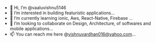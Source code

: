 - 👋 Hi, I’m @vaaluvishnu5146
- 👀 I’m interested in building featuristic applications...
- 🌱 I’m currently learning ionic, Aws, React-Native, Firebase ...
- 💞️ I’m looking to collaborate on Design, Architecture, of softwares and mobile applications...
- 📫 You can reach me here @vishnuvardhan016@yahoo.com...

<!---
vaaluvishnu5146/vaaluvishnu5146 is a ✨ special ✨ repository because its `README.md` (this file) appears on your GitHub profile.
You can click the Preview link to take a look at your changes.
--->

